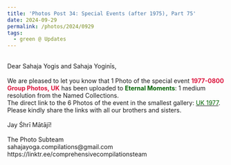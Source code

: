 ```yaml
---
title: 'Photos Post 34: Special Events (after 1975), Part 75'
date: 2024-09-29
permalink: /photos/2024/0929
tags:
  - green @ Updates
---
```


<p>
<br>
Dear Sahaja Yogis and Sahaja Yoginīs,<br>
<br>
We are pleased to let you know that 1 Photo of the special event <font color="Crimson"><b>1977-0800 Group Photos, UK</b></font> has been uploaded to <font color="DarkGreen"><b>Eternal Moments</b></font>: 1 medium resolution from the Named Collections.<br>
The direct link to the 6 Photos of the event in the smallest gallery: <a href="https://eternalmoments.smugmug.com/Countries/UK/1977"><font color="DarkGreen">UK 1977</font></a>.<br>
Please kindly share the links with all our brothers and sisters.<br>
<br>
Jay Śhrī Mātājī!<br>
<br>
The Photo Subteam<br>
sahajayoga.compilations@gmail.com<br>
https://linktr.ee/comprehensivecompilationsteam
</p>